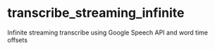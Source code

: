 # transcribe_streaming_infinite
Infinite streaming transcribe using Google Speech API and word time offsets
